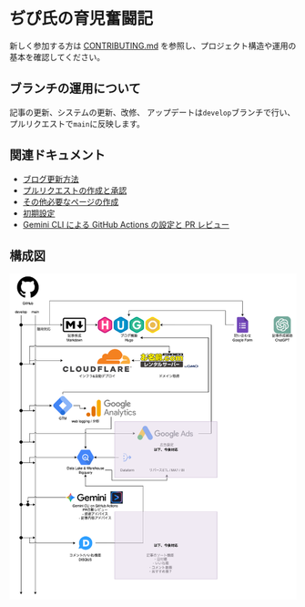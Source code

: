 # ぢぴ氏の育児奮闘記

新しく参加する方は [CONTRIBUTING.md](CONTRIBUTING.md) を参照し、プロジェクト構造や運用の基本を確認してください。

## ブランチの運用について

記事の更新、システムの更新、改修、
アップデートは`develop`ブランチで行い、プルリクエストで`main`に反映します。

## 関連ドキュメント

- [ブログ更新方法](blog-posting.md)
- [プルリクエストの作成と承認](pull-request.md)
- [その他必要なページの作成](other-pages.md)
- [初期設定](setup.md)
- [Gemini CLI による GitHub Actions の設定と PR レビュー](gemini-cli.md)

## 構成図

![構成図](system-architect.drawio.png)
